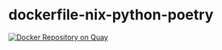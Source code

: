 # dockerfile-nix-python-poetry
[![Docker Repository on Quay](https://quay.io/repository/cyang_el/nix-poetry/status "Docker Repository on Quay")](https://quay.io/repository/cyang_el/nix-poetry)
